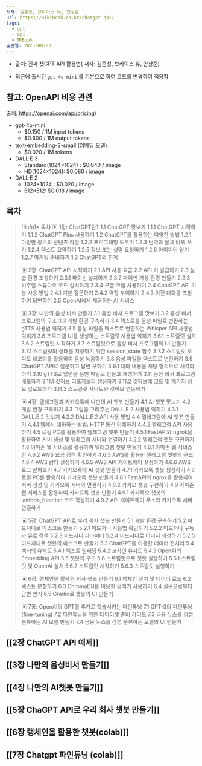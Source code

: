 ```yaml
---
저자: 김준성, 브라이스 유, 안상준
url: https://wikibook.co.kr/chatgpt-api/
tags:
  - gpt
  - api
  - 📚Book
출판일: 2023-08-03
---
```

- 출처: 진짜 챗GPT API 활용법( 저자: 김준성, 브라이스 유, 안상준)

-  최근에 출시된 `gpt-4o-mini` 를  기본으로 하여 코드를 변경하여 적용함

## 참고: OpenAPI 비용 관련
출처: https://openai.com/api/pricing/
- gpt-4o-mini
	- $0.150 / 1M input tokens
	- $0.600 / 1M output tokens
- text-embedding-3-small (임베딩 모델)
	- $0.020 / 1M tokens
- DALL·E 3
	- Standard(1024×1024) : $0.040 / image
	- HD(1024×1024): $0.080 / image
- DALL·E 2
	- 1024×1024 : $0.020 / image
	- 512×512: $0.018 / image

## 목차
> [!info]+ 목차
> ▣ 1장: ChatGPT란?
> 		1.1 ChatGPT 맛보기 
> 		1.1.1 ChatGPT 시작하기 
> 		1.1.2 ChatGPT Plus 사용하기 
> 	1.2 ChatGPT를 활용하는 다양한 방법 
> 		1.2.1 다양한 장르의 콘텐츠 작성 
> 		1.2.2 프로그래밍 도우미 
> 		1.2.3 번역과 문체 바꿔 쓰기 
> 		1.2.4 텍스트 요약하기 
> 		1.2.5 정보 또는 설명 요청하기 
> 		1.2.6 아이디어 얻기 
> 		1.2.7 마케팅 준비하기 
> 	1.3 ChatGPT의 한계
> 
> ▣ 2장: ChatGPT API 시작하기
> 	2.1 API 사용 요금 
> 	2.2 API 키 발급하기 
> 	2.3 실습 환경 조성하기 
> 		2.3.1 파이썬 설치하기 
> 		2.3.2 파이썬 가상 환경 만들기 
> 		2.3.3 비주얼 스튜디오 코드 설치하기 
> 		2.3.4 구글 코랩 사용하기 
> 	2.4 ChatGPT API 기본 사용 방법 
> 		2.4.1 기본 질문하기 
> 		2.4.2 역할 부여하기 
> 		2.4.3 이전 대화를 포함하여 답변하기 
> 	2.5 OpenAI에서 제공하는 AI 서비스
> 
> ▣ 3장: 나만의 음성 비서 만들기
> 	3.1 음성 비서 프로그램 맛보기 
> 	3.2 음성 비서 프로그램의 구조 
> 	3.3 개발 환경 구축하기 
> 	3.4 텍스트를 음성 파일로 변환하는 gTTS 사용법 익히기 
> 	3.5 음성 파일을 텍스트로 변환하는 Whisper API 사용법 익히기 
> 	3.6 프로그램 UI를 생성하는 스트림릿 사용법 익히기 
> 		3.6.1 스트림릿 설치 
> 		3.6.2 스트림릿 시작하기 
> 	3.7 스트림릿으로 음성 비서 프로그램의 UI 만들기 
> 		3.7.1 스트림릿의 상태를 저장하기 위한 session_state 함수 
> 		3.7.2 스트림릿 오디오 레코더를 활용하여 음성 녹음하기 
> 	3.8 음성 파일을 텍스트로 변환하기 
> 	3.9 ChatGPT API로 질문하고 답변 구하기 
> 		3.9.1 대화 내용을 채팅 형식으로 시각화하기 
> 	3.10 gTTS로 답변을 음원 파일로 만들고 재생하기 
> 	3.11 음성 비서 프로그램 배포하기 
> 		3.11.1 깃허브 리포지토리 생성하기 
> 		3.11.2 깃허브에 코드 및 패키지 정보 업로드하기 
> 		3.11.3 스트림릿 사이트와 깃허브 연동하기
> 
> ▣ 4장: 텔레그램과 카카오톡에 나만의 AI 챗봇 만들기
> 	4.1 AI 챗봇 맛보기 
> 	4.2 개발 환경 구축하기 
> 	4.3 그림을 그려주는 DALL.E 2 사용법 익히기 
> 		4.3.1 DALL.E 2 맛보기 
> 		4.3.2 DALL.E 2 API 사용 방법 
> 	4.4 텔레그램에 AI 챗봇 만들기 
> 		4.4.1 웹에서 대화하는 방법: HTTP 통신 이해하기 
> 		4.4.2 텔레그램 API 사용하기 
> 	4.5 로컬 PC를 활용하여 텔레그램 챗봇 만들기 
> 		4.5.1 FastAPI와 ngrok을 활용하여 서버 생성 및 텔레그램 서버와 연결하기 
> 		4.5.2 텔레그램 챗봇 구현하기 
> 	4.6 아마존 웹 서비스를 활용하여 텔레그램 챗봇 만들기 
> 		4.6.1 아마존 웹 서비스란 
> 		4.6.2 AWS 요금 정책 확인하기 
> 		4.6.3 AWS를 활용한 텔레그램 챗봇의 구조 
> 		4.6.4 AWS 람다 설정하기 
> 		4.6.5 AWS API 게이트웨이 설정하기 
> 		4.6.6 AWS 로그 살펴보기 
> 	4.7 카카오톡에 AI 챗봇 만들기 
> 		4.7.1 카카오톡 챗봇 생성하기 
> 	4.8 로컬 PC를 활용하여 카카오톡 챗봇 만들기 
> 		4.8.1 FastAPI와 ngrok을 활용하여 서버 생성 및 카카오톡 서버와 연결하기 
> 		4.8.2 카카오 챗봇 구현하기 
> 	4.9 아마존 웹 서비스를 활용하여 카카오톡 챗봇 만들기 
> 		4.9.1 카카톡오 챗봇의 lambda_function 코드 작성하기 
> 		4.9.2 API 게이트웨이 주소와 카카오톡 서버 연결하기
> 
> ▣ 5장: ChatGPT API로 우리 회사 챗봇 만들기
> 	5.1 개발 환경 구축하기 
> 	5.2 미드저니로 마스코트 만들기 
> 		5.2.1 미드저니 사용법 확인하기 
> 		5.2.2 미드저니 구독과 유료 정책 
> 		5.2.3 미드저니 파라미터 
> 		5.2.4 미드저니로 이미지 생성하기 
> 		5.2.5 미드저니로 챗봇의 마스코트 만들기 
> 	5.3 ChatGPT를 이용한 데이터 전처리 
> 	5.4 벡터의 유사도 
> 		5.4.1 텍스트 임베딩 
> 		5.4.2 코사인 유사도 
> 		5.4.3 OpenAI의 Embedding API 
> 	5.5 챗봇의 구조 
> 	5.6 스트림릿으로 챗봇 실행하기 
> 		5.6.1 스트림릿 및 OpenAI 설치 
> 		5.6.2 스트림릿 시작하기 
> 		5.6.3 스트림릿 실행하기
> 
> ▣ 6장: 랭체인을 활용한 회사 챗봇 만들기
> 	6.1 랭체인 설치 및 데이터 로드 
> 	6.2 텍스트 분할하기 
> 	6.3 ChromaDB를 이용한 검색기 사용하기 
> 	6.4 질문으로부터 답변 얻기 
> 	6.5 Gradio로 챗봇의 UI 만들기
> 
> ▣ 7장: OpenAI의 GPT를 추가로 학습시키는 파인튜닝
> 	7.1 GPT-3의 파인튜닝(fine-tuning) 
> 	7.2 파인튜닝을 위한 데이터셋 준비 가이드 
> 	7.3 금융 뉴스를 감성 분류하는 AI 모델 만들기 
> 	7.4 금융 뉴스를 감성 분류하는 모델의 UI 만들기

## [[2장 ChatGPT API 예제]]

## [[3장 나만의 음성비서 만들기]]

## [[4장 나만의 AI챗봇 만들기]]

## [[5장 ChaGPT API로 우리 회사 챗봇 만들기]]

## [[6장 랭체인을 활용한 챗봇(colab)]]

## [[7장 Chatgpt 파인튜닝 (colab)]]
